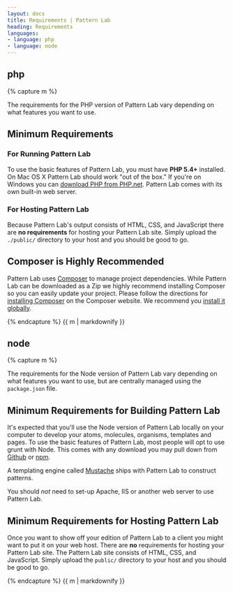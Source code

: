 ```yaml
---
layout: docs
title: Requirements | Pattern Lab
heading: Requirements
languages:
- language: php
- language: node
---
```


<!--- start php -->

<div class="tabs__panel" id="php">
<h2 class="language-title">php</h2>

{% capture m %}

The requirements for the PHP version of Pattern Lab vary depending on what features you want to use.

## Minimum Requirements

### For Running Pattern Lab

To use the basic features of Pattern Lab, you must have **PHP 5.4+** installed. On Mac OS X Pattern Lab should work "out of the box." If you're on Windows you can [download PHP from PHP.net](http://windows.php.net/download/). Pattern Lab comes with its own built-in web server.

### For Hosting Pattern Lab

Because Pattern Lab's output consists of HTML, CSS, and JavaScript there are **no requirements** for hosting your Pattern Lab site. Simply upload the `./public/` directory to your host and you should be good to go.

## Composer is Highly Recommended

Pattern Lab uses [Composer](https://getcomposer.org/) to manage project dependencies. While Pattern Lab can be downloaded as a Zip we highly recommend installing Composer so you can easily update your project. Please follow the directions for [installing Composer](https://getcomposer.org/doc/00-intro.md#installation-linux-unix-osx) on the Composer website. We recommend you [install it globally](https://getcomposer.org/doc/00-intro.md#globally).

{% endcapture %}
{{ m | markdownify }}

</div>

<!--- end php -->


<!--- start node-->

<div class="tabs__panel" id="node">
<h2 class="language-title">node</h2>

{% capture m %}


The requirements for the Node version of Pattern Lab vary depending on what features you want to use, but are centrally managed using the `package.json` file.

## Minimum Requirements for Building Pattern Lab

It's expected that you'll use the Node version of Pattern Lab locally on your computer to develop your atoms, molecules, organisms, templates and pages. To use the basic features of Pattern Lab, most people will opt to use grunt with Node. This comes with any download you may pull down from [Github](https://github.com/pattern-lab/patternlab-node) or [npm](https://www.npmjs.com/package/patternlab-node).

A templating engine called [Mustache](https://github.com/janl/mustache.js/) ships with Pattern Lab to construct patterns.

You should _not_ need to set-up Apache, IIS or another web server to use Pattern Lab.

## Minimum Requirements for Hosting Pattern Lab

Once you want to show off your edition of Pattern Lab to a client you might want to put it on your web host. There are **no** requirements for hosting your Pattern Lab site. The Pattern Lab site consists of HTML, CSS, and JavaScript. Simply upload the `public/` directory to your host and you should be good to go.

{% endcapture %}
{{ m | markdownify }}

</div>
<!--- end node -->
